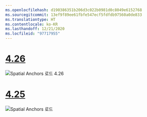 ```yaml
---
ms.openlocfilehash: d190386351b206d3c022b0981d0c8049e6152768
ms.sourcegitcommit: 13ef9f89ee61fbfe547ecf5fdfdb97560a0de833
ms.translationtype: HT
ms.contentlocale: ko-KR
ms.lasthandoff: 12/21/2020
ms.locfileid: "97717955"
---
```

# <a name="426"></a>[4.26](#tab/426)

![Spatial Anchors 로드 4.26](../images/local-spatial-anchors-img-03.png)

# <a name="425"></a>[4.25](#tab/425)

![Spatial Anchors 로드](../images/unreal-spatialanchors-load.PNG)
